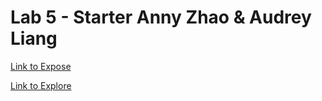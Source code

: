 # Lab 5 - Starter Anny Zhao & Audrey Liang

[Link to Expose](https://oodball.github.io/Lab5_Starter/expose.html)

[Link to Explore](https://oodball.github.io/Lab5_Starter/explore.html)